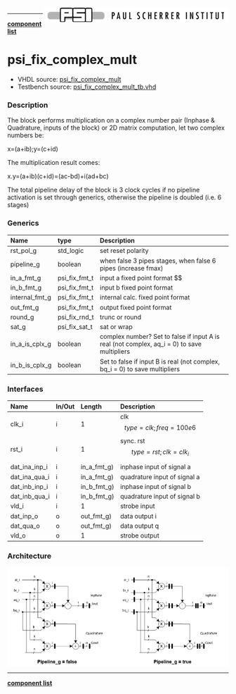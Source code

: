 <img align="right" src="psi_logo.png">

***

[**component list**](../README.md)

# psi_fix_complex_mult
 - VHDL source: [psi_fix_complex_mult](../../hdl/psi_fix_complex_mult.vhd)
 - Testbench source: [psi_fix_complex_mult_tb.vhd](../../testbench/psi_fix_complex_mult_tb/psi_fix_complex_mult_tb.vhd)

### Description

The block performs multiplication on a complex number pair (Inphase & Quadrature, inputs of the block) or 2D matrix computation, let two complex numbers be:

x=(a+ib);y=(c+id)

The multiplication result comes:

x.y=(a+ib)(c+id)=(ac-bd)+i(ad+bc)

The total pipeline delay of the block is 3 clock cycles if no pipeline activation is set through generics, otherwise the pipeline is doubled (i.e. 6 stages)


### Generics
| Name           | type          | Description                                                                     |
|:---------------|:--------------|:--------------------------------------------------------------------------------|
| rst_pol_g      | std_logic     | set reset polarity                                          |
| pipeline_g     | boolean       | when false 3 pipes stages, when false 6 pipes (increase fmax)  |
| in_a_fmt_g     | psi_fix_fmt_t | input a fixed point format $$                              |
| in_b_fmt_g     | psi_fix_fmt_t | input b fixed point format     |
| internal_fmt_g | psi_fix_fmt_t | internal calc. fixed point format  |
| out_fmt_g      | psi_fix_fmt_t | output fixed point format  |
| round_g        | psi_fix_rnd_t | trunc or round  |
| sat_g          | psi_fix_sat_t | sat or wrap |
| in_a_is_cplx_g | boolean       | complex number?  Set to false if input A is real (not complex, aq_i = 0) to save multipliers                                               |
| in_b_is_cplx_g | boolean       | Set to false if input B is real (not complex, bq_i = 0) to save multipliers                     |

### Interfaces
| Name          | In/Out   | Length      | Description                         |
|:--------------|:---------|:------------|:------------------------------------|
| clk_i         | i        | 1           | clk $$ type=clk; freq=100e6 $$      |
| rst_i         | i        | 1           | sync. rst $$ type=rst; clk=clk_i $$ |
| dat_ina_inp_i | i        | in_a_fmt_g) | inphase input of signal a           |
| dat_ina_qua_i | i        | in_a_fmt_g) | quadrature input of signal a        |
| dat_inb_inp_i | i        | in_b_fmt_g) | inphase input of signal b           |
| dat_inb_qua_i | i        | in_b_fmt_g) | quadrature input of signal b        |
| vld_i         | i        | 1           | strobe input                        |
| dat_inp_o     | o        | out_fmt_g)  | data output i                       |
| dat_qua_o     | o        | out_fmt_g)  | data output q                       |
| vld_o         | o        | 1           | strobe output                       |

### Architecture

<img align="center" src="psi_fix_complex_mult.png">

---
[**component list**](../README.md)
